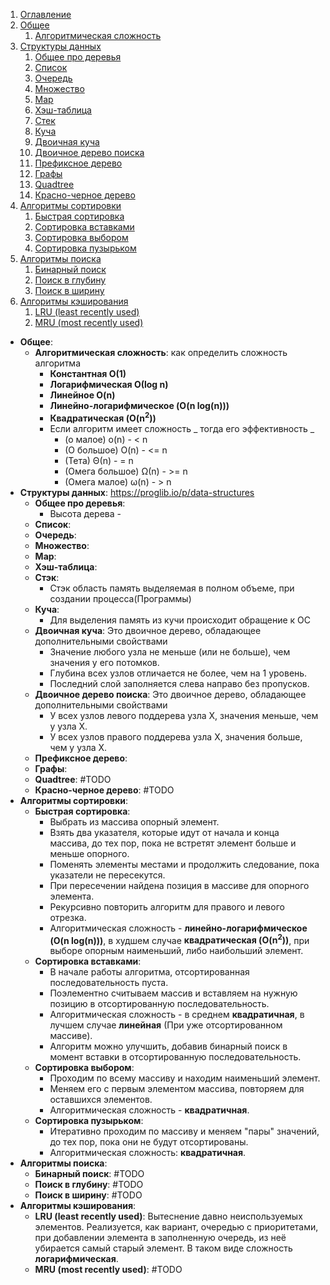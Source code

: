 1. [Оглавление](README.md)
1. [Общее](#1)
    1. [Алгоритмическая сложность](#1.1)
1. [Структуры данных](#2)
    1. [Общее про деревья](#2.0)
    1. [Список](#2.1)
    1. [Очередь](#2.2)
    1. [Множество](#2.3)
    1. [Map](#2.4)
    1. [Хэш-таблица](#2.5)
    1. [Стек](#2.6)
    1. [Куча](#2.7)
    1. [Двоичная куча](#2.8)
    1. [Двоичное дерево поиска](#2.9)
    1. [Префиксное дерево](#2.10)
    1. [Графы](#2.11)
    1. [Quadtree](#2.12)
    1. [Красно-черное дерево](#2.13)
1. [Алгоритмы сортировки](#3)
    1. [Быстрая сортировка](#3.1)
    1. [Сортировка вставками](#3.2)
    1. [Сортировка выбором](#3.3)
    1. [Сортировка пузырьком](#3.4)
1. [Алгоритмы поиска](#4)
    1. [Бинарный поиск](#4.1)
    1. [Поиск в глубину](#4.2)
    1. [Поиск в ширину](#4.3)
1. [Алгоритмы кэширования](#5)
    1. [LRU (least recently used)](#5.1)
    1. [MRU (most recently used)](#5.2)

* **Общее**: <a name="1"></a>
    * **Алгоритмическая сложность**: <a name="1.1"></a> как определить сложность алгоритма 
        * **Константная O(1)**
        * **Логарифмическая О(log n)**
        * **Линейное O(n)**
        * **Линейно-логарифмическое (O(n log(n)))**
        * **Квадратическая (O(n<sup>2</sup>))**
        * Если алгоритм имеет сложность _ тогда его эффективность _
            * (о малое) o(n) - < n
            * (О большое) O(n) - <= n
            * (Тета) Θ(n) - = n
            * (Омега большое) Ω(n) - >= n
            * (Омега малое) ω(n) - > n
* **Структуры данных**: <a name="2"></a> https://proglib.io/p/data-structures
    * **Общее про деревья**: <a name="2.0"></a>
        * Высота дерева - 
    * **Список**: <a name="2.1"></a>
    * **Очередь**: <a name="2.2"></a>
    * **Множество**: <a name="2.3"></a>
    * **Map**: <a name="2.4"></a>
    * **Хэш-таблица**: <a name="2.5"></a>
    * **Стэк**: <a name="2.6"></a>
        * Стэк область память выделяемая в полном объеме, при создании процесса(Программы)
    * **Куча**: <a name="2.7"></a>
        * Для выделения память из кучи происходит обращение к ОС
    * **Двоичная куча**: <a name="2.8"></a> Это двоичное дерево, обладающее дополнительными свойствами 
        * Значение любого узла не меньше (или не больше), чем значения у его потомков.
        * Глубина всех узлов отличается не более, чем на 1 уровень.
        * Последний слой заполняется слева направо без пропусков.
    * **Двоичное дерево поиска**: <a name="2.9"></a> Это двоичное дерево, обладающее дополнительными свойствами 
        * У всех узлов левого поддерева узла Х, значения меньше, чем у узла Х. 
        * У всех узлов правого поддерева узла Х, значения больше, чем у узла Х.
    * **Префиксное дерево**: <a name="2.10"></a>
    * **Графы**: <a name="2.11"></a>
    * **Quadtree**: <a name="2.12"></a> #TODO
    * **Красно-черное дерево**: <a name="2.13"></a> #TODO
* **Алгоритмы сортировки**: <a name="3"></a>
    * **Быстрая сортировка**: <a name="3.1"></a>
        * Выбрать из массива опорный элемент.
        * Взять два указателя, которые идут от начала и конца массива, до тех пор, пока не встретят элемент больше и меньше опорного.
        * Поменять элементы местами и продолжить следование, пока указатели не пересекутся.
        * При пересечении найдена позиция в массиве для опорного элемента.
        * Рекурсивно повторить алгоритм для правого и левого отрезка.
        * Алгоритмическая сложность - **линейно-логарифмическое (O(n log(n)))**, в худшем случае **квадратическая (O(n<sup>2</sup>))**, при выборе опорным наименьший, либо наибольший элемент.
    * **Сортировка вставками**: <a name="3.2"></a>
        * В начале работы алгоритма, отсортированная последовательность пуста.
        * Поэлементно считываем массив и вставляем на нужную позицию в отсортированную последовательность.
        * Алгоритмическая сложность - в среднем **квадратичная**, в лучшем случае **линейная** (При уже отсортированном массиве).
        * Алгоритм можно улучшить, добавив бинарный поиск в момент вставки в отсортированную последовательность.
    * **Сортировка выбором**: <a name="3.3"></a>
        * Проходим по всему массиву и находим наименьший элемент.
        * Меняем его с первым элементом массива, повторяем для оставшихся элементов.
        * Алгоритмическая сложность - **квадратичная**.
    * **Сортировка пузырьком**: <a name="3.4"></a>
        * Итеративно проходим по массиву и меняем "пары" значений, до тех пор, пока они не будут отсортированы.
        * Алгоритмическая сложность: **квадратичная**.
* **Алгоритмы поиска**: <a name="4"></a>
    * **Бинарный поиск**: <a name="4.1"></a> #TODO
    * **Поиск в глубину**: <a name="4.2"></a> #TODO
    * **Поиск в ширину**: <a name="4.3"></a> #TODO
* **Алгоритмы кэширования**: <a name="5"></a>
    * **LRU (least recently used)**: <a name="5.1"></a> Вытеснение давно неиспользуемых элементов. Реализуется, как вариант, очередью с приоритетами, при добавлении элемента в заполненную очередь, из неё убирается самый старый элемент. В таком виде сложность **логарифмическая**.
    * **MRU (most recently used)**: <a name="5.2"></a> #TODO